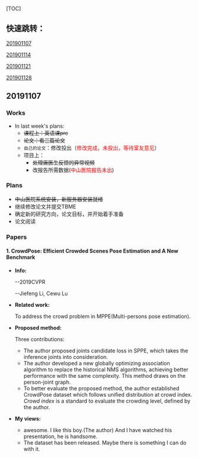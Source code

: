 [TOC]

## 快速跳转：

[201901107](#11.1)

[201901114](#11.2)

[201901121](#11.3)

[201901128](#11.4)

## <span id="10.3">20191107</span>

### Works

- In last week's plans:
  - ~~课程上：英语课pre~~
  - ~~论文：看三篇论文~~
  - `自己的论文`：修改投出（<font color="red">修改完成，未投出，等待室友意见</font>）
  - 项目上：
    - ~~处理唐医生反馈的异常视频~~
    - 改报告所需数据(<font color="red">中山医院报告未出</font>)

### Plans

- ~~中山医院系统安装，新服务器安装就绪~~
- 继续修改论文并提交TBME
- 确定新的研究方向，论文目标，并开始着手准备
- 论文阅读

### Papers

#### 1. CrowdPose: Efficient Crowded Scenes Pose Estimation and A New Benchmark

* **Info:**

  --2019CVPR

  --Jiefeng Li, Cewu Lu

- **Related work:**

  To address the crowd problem in MPPE(Multi-persons pose estimation).

- **Proposed method:**

  Three contributions:

  * The author proposed joints candidate loss  in SPPE, which takes the inference joints into consideration.
  * The author developed a new globally optimizing association algorithm to replace the historical NMS algorithms, achieving better performance with the same complexity. This method draws on the person-joint graph.
  * To better evaluate the proposed method, the author established CrowdPose dataset which follows unified distribution at crowd index. *Crowd index* is a standard to evaluate the crowding level, defined by the author.

- **My views:**

  - awesome. I like this boy.(The author) And I have watched his presentation, he is handsome.
  - The dataset has been released. Maybe there is something I can do with it.
